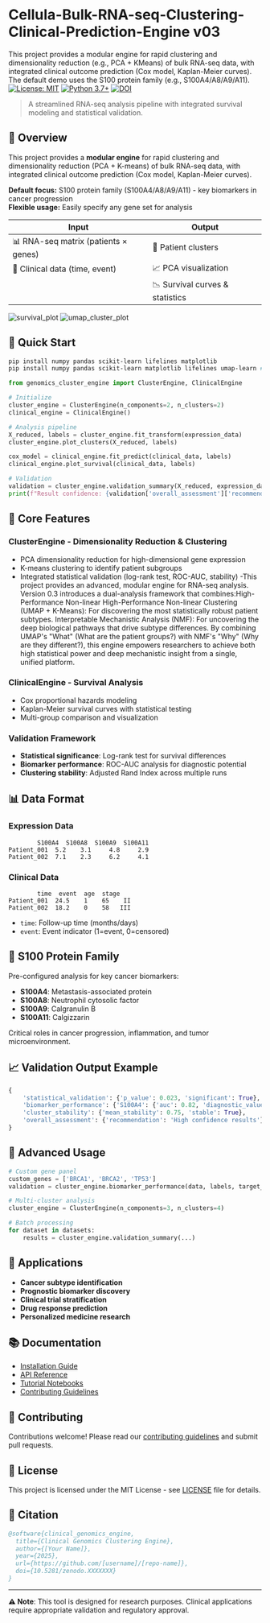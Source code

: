 # Cellula-Bulk-RNA-seq-Clustering-Clinical-Prediction-Engine v03
This project provides a modular engine for rapid clustering and dimensionality reduction (e.g., PCA + KMeans) of bulk RNA-seq data, with integrated clinical outcome prediction (Cox model, Kaplan-Meier curves).  The default demo uses the S100 protein family (e.g., S100A4/A8/A9/A11).
[![License: MIT](https://img.shields.io/badge/License-MIT-yellow.svg)](https://opensource.org/licenses/MIT)
[![Python 3.7+](https://img.shields.io/badge/python-3.7+-blue.svg)](https://www.python.org/downloads/)
[![DOI](https://zenodo.org/badge/DOI/10.5281/zenodo.XXXXXXX.svg)](https://doi.org/10.5281/zenodo.XXXXXXX)

> A streamlined RNA-seq analysis pipeline with integrated survival modeling and statistical validation.

## 🎯 Overview
This project provides a **modular engine** for rapid clustering and dimensionality reduction (PCA + K-means) of bulk RNA-seq data, with integrated clinical outcome prediction (Cox model, Kaplan-Meier curves).

**Default focus:** S100 protein family (S100A4/A8/A9/A11) - key biomarkers in cancer progression  
**Flexible usage:** Easily specify any gene set for analysis

| Input | Output |
|-------|--------|
| 📊 RNA-seq matrix (patients × genes) | 🎯 Patient clusters |
| 🏥 Clinical data (time, event) | 📈 PCA visualization |
| | 📉 Survival curves & statistics |

![survival_plot](https://github.com/user-attachments/assets/584cf76a-a9bc-4f31-ae55-3f20bc9e6e8d)
![umap_cluster_plot](https://github.com/user-attachments/assets/43faeaae-5f9d-48a9-8951-8832240f5ed7)

## 🚀 Quick Start

```bash
pip install numpy pandas scikit-learn lifelines matplotlib
pip install numpy pandas scikit-learn matplotlib lifelines umap-learn #vo3 version#
```
 

```python
from genomics_cluster_engine import ClusterEngine, ClinicalEngine

# Initialize
cluster_engine = ClusterEngine(n_components=2, n_clusters=2)
clinical_engine = ClinicalEngine()

# Analysis pipeline
X_reduced, labels = cluster_engine.fit_transform(expression_data)
cluster_engine.plot_clusters(X_reduced, labels)

cox_model = clinical_engine.fit_predict(clinical_data, labels)
clinical_engine.plot_survival(clinical_data, labels)

# Validation
validation = cluster_engine.validation_summary(X_reduced, expression_data, clinical_data, labels)
print(f"Result confidence: {validation['overall_assessment']['recommendation']}")
```

## 🧬 Core Features

### **ClusterEngine** - Dimensionality Reduction & Clustering
- PCA dimensionality reduction for high-dimensional gene expression
- K-means clustering to identify patient subgroups  
- Integrated statistical validation (log-rank test, ROC-AUC, stability)
-This project provides an advanced, modular engine for RNA-seq analysis. Version 0.3 introduces a dual-analysis framework that combines:High-Performance Non-linear
High-Performance Non-linear Clustering (UMAP + K-Means): For discovering the most statistically robust patient subtypes.
Interpretable Mechanistic Analysis (NMF): For uncovering the deep biological pathways that drive subtype differences.
By combining UMAP's "What" (What are the patient groups?) with NMF's "Why" (Why are they different?), this engine empowers researchers to achieve both high statistical power and deep mechanistic insight from a single, unified platform.


### **ClinicalEngine** - Survival Analysis
- Cox proportional hazards modeling
- Kaplan-Meier survival curves with statistical testing
- Multi-group comparison and visualization

### **Validation Framework**
- **Statistical significance**: Log-rank test for survival differences
- **Biomarker performance**: ROC-AUC analysis for diagnostic potential
- **Clustering stability**: Adjusted Rand Index across multiple runs

## 📊 Data Format

### Expression Data
```
        S100A4  S100A8  S100A9  S100A11
Patient_001  5.2    3.1     4.8     2.9
Patient_002  7.1    2.3     6.2     4.1
```

### Clinical Data  
```
        time  event  age  stage
Patient_001  24.5    1    65    II
Patient_002  18.2    0    58   III
```
- `time`: Follow-up time (months/days)
- `event`: Event indicator (1=event, 0=censored)

## 🔬 S100 Protein Family

Pre-configured analysis for key cancer biomarkers:
- **S100A4**: Metastasis-associated protein
- **S100A8**: Neutrophil cytosolic factor  
- **S100A9**: Calgranulin B
- **S100A11**: Calgizzarin

Critical roles in cancer progression, inflammation, and tumor microenvironment.

## 📈 Validation Output Example

```python
{
    'statistical_validation': {'p_value': 0.023, 'significant': True},
    'biomarker_performance': {'S100A4': {'auc': 0.82, 'diagnostic_value': 'Good'}},
    'cluster_stability': {'mean_stability': 0.75, 'stable': True},
    'overall_assessment': {'recommendation': 'High confidence results'}
}
```

## 🎨 Advanced Usage

```python
# Custom gene panel
custom_genes = ['BRCA1', 'BRCA2', 'TP53']
validation = cluster_engine.biomarker_performance(data, labels, target_genes=custom_genes)

# Multi-cluster analysis  
cluster_engine = ClusterEngine(n_components=3, n_clusters=4)

# Batch processing
for dataset in datasets:
    results = cluster_engine.validation_summary(...)
```

## 🏥 Applications

- **Cancer subtype identification**
- **Prognostic biomarker discovery** 
- **Clinical trial stratification**
- **Drug response prediction**
- **Personalized medicine research**

## 📚 Documentation

- [Installation Guide](docs/installation.md)
- [API Reference](docs/api.md)
- [Tutorial Notebooks](examples/)
- [Contributing Guidelines](CONTRIBUTING.md)

## 🤝 Contributing

Contributions welcome! Please read our [contributing guidelines](CONTRIBUTING.md) and submit pull requests.

## 📄 License

This project is licensed under the MIT License - see [LICENSE](LICENSE) file for details.

## 📎 Citation

```bibtex
@software{clinical_genomics_engine,
  title={Clinical Genomics Clustering Engine},
  author={[Your Name]},
  year={2025},
  url={https://github.com/[username]/[repo-name]},
  doi={10.5281/zenodo.XXXXXXX}
}
```

---

**⚠️ Note**: This tool is designed for research purposes. Clinical applications require appropriate validation and regulatory approval.
